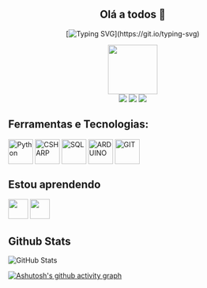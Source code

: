 <div align="center">

## Olá a todos 👋

[![Typing SVG](https://readme-typing-svg.herokuapp.com?font=JetBrains+Mono&pause=1000&center=true&vCenter=true&random=false&width=435&lines=Bem+vindo+ao+meu+perfil+do+GitHub!)](https://git.io/typing-svg)

</div>

<div id="header" align="center">
  <img src="https://media1.giphy.com/media/v1.Y2lkPTc5MGI3NjExczJyOGxjNHRsdTloY3BzZ21sajM1MDVuemw1eTU3c25sMWJlbHFoYyZlcD12MV9pbnRlcm5hbF9naWZfYnlfaWQmY3Q9cw/t2fdIlhRSEtr64lq5l/giphy.gif" width="100"/>

  <div id="badges">
    <a href="https://www.youtube.com/@alandersondepaula1212" target="_blank"><img loading="lazy" src="https://img.shields.io/badge/YouTube-FF0000?style=for-the-badge&logo=youtube&logoColor=white" target="_blank"></a>
    <a href = "mailto:alanderson.paula@gmail.com"><img loading="lazy" src="https://img.shields.io/badge/Gmail-D14836?style=for-the-badge&logo=gmail&logoColor=white" target="_blank"></a>
    <a href="https://www.linkedin.com/in/alanderson-de-paula" target="_blank"><img loading="lazy" src="https://img.shields.io/badge/-LinkedIn-%230077B5?style=for-the-badge&logo=linkedin&logoColor=white" target="_blank"></a>
  </div>
<!-- <img src="https://komarev.com/ghpvc/?username=Alanderson-Paula&style=flat-square&color=blue" alt=""/> -->
</div>

##   Ferramentas e Tecnologias:

<div style="display: inline_block">
  <img align="center" alt="Python" height="50" width="50" src="https://cdn.jsdelivr.net/gh/devicons/devicon/icons/python/python-original.svg">
  <img align="center" alt="CSHARP" height="50" width="50" src="https://cdn.jsdelivr.net/gh/devicons/devicon@latest/icons/csharp/csharp-line.svg">
  <img align="center" alt="SQL" height="50" width="50" src="https://cdn.jsdelivr.net/gh/devicons/devicon@latest/icons/postgresql/postgresql-original.svg">
  <img align="center" alt="ARDUINO" height="50" width="50" src="https://cdn.jsdelivr.net/gh/devicons/devicon@latest/icons/arduino/arduino-original.svg">
  <img align="center" alt="GIT" height="50" width="50" src="https://cdn.jsdelivr.net/gh/devicons/devicon/icons/git/git-original.svg">
</div>

## Estou aprendendo

<img src="https://cdn.jsdelivr.net/gh/devicons/devicon@latest/icons/cplusplus/cplusplus-original.svg" width="40" height="40"/> <img loading="lazy" src="https://cdn.jsdelivr.net/gh/devicons/devicon/icons/linux/linux-original.svg" width="40" height="40"/>

## Github Stats
![GitHub Stats](https://github-readme-stats.vercel.app/api?username=Alanderson-Paula&theme=transparent&bg_color=323232&border_color=323232&show_icons=true&icon_color=30A3DC&title_color=&text_color=D6DAFF&hide_title=true&hide=stars)

[![Ashutosh's github activity graph](https://github-readme-activity-graph.vercel.app/graph?username=Alanderson-Paula&theme=react-dark)](https://github.com/Alanderson-Paula/github-readme-activity-graph)



<!--
**Alanderson-Paula/Alanderson-Paula** is a ✨ _special_ ✨ repository because its `README.md` (this file) appears on your GitHub profile.

Here are some ideas to get you started:

- 🔭 I’m currently working on ...
- 🌱 I’m currently learning ...
- 👯 I’m looking to collaborate on ...
- 🤔 I’m looking for help with ...
- 💬 Ask me about ...
- 📫 How to reach me: ...
- 😄 Pronouns: ...
- ⚡ Fun fact: ...
-->
